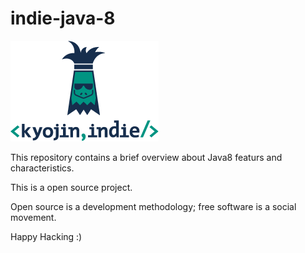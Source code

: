# indie-java-8

![Image of KyojinIndie](https://github.com/kyojinindie/indie-java-8/blob/main/kyojinIndie.png)

This repository contains a brief overview about Java8 featurs and characteristics.

This is a open source project.

Open source is a development methodology; free software is a social movement.

Happy Hacking :)


